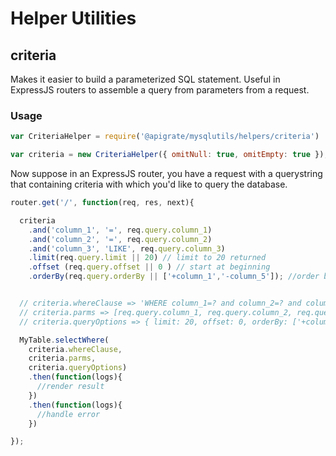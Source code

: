 # Helper Utilities

## criteria
Makes it easier to build a parameterized SQL statement. Useful in
ExpressJS routers to assemble a query from parameters from a request.

### Usage
```javascript
var CriteriaHelper = require('@apigrate/mysqlutils/helpers/criteria')

var criteria = new CriteriaHelper({ omitNull: true, omitEmpty: true });
```

Now suppose in an ExpressJS router, you have a request with a querystring
that containing criteria with which you'd like to query the database.
```javascript
router.get('/', function(req, res, next){

  criteria
    .and('column_1', '=', req.query.column_1)
    .and('column_2', '=', req.query.column_2)
    .and('column_3', 'LIKE', req.query.column_3)
    .limit(req.query.limit || 20) // limit to 20 returned
    .offset (req.query.offset || 0 ) // start at beginning
    .orderBy(req.query.orderBy || ['+column_1','-column_5']); //order by these columns


  // criteria.whereClause => 'WHERE column_1=? and column_2=? and column_3 LIKE ?'
  // criteria.parms => [req.query.column_1, req.query.column_2, req.query.column_3]
  // criteria.queryOptions => { limit: 20, offset: 0, orderBy: ['+column_1','-column_5']

  MyTable.selectWhere(
    criteria.whereClause,
    criteria.parms,
    criteria.queryOptions)
    .then(function(logs){
      //render result
    })
    .then(function(logs){
      //handle error
    })

});

```
